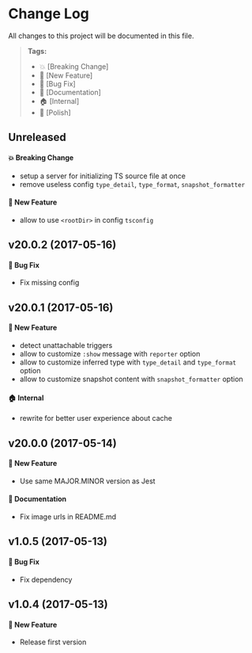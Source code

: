 # Change Log

All changes to this project will be documented in this file.

> **Tags:**
> - 💥 [Breaking Change]
> - 🚀 [New Feature]
> - 🐛 [Bug Fix]
> - 📝 [Documentation]
> - 🏠 [Internal]
> - 💅 [Polish]

## Unreleased

#### 💥 Breaking Change
- setup a server for initializing TS source file at once
- remove useless config `type_detail`, `type_format`, `snapshot_formatter`

#### 🚀 New Feature
- allow to use `<rootDir>` in config `tsconfig`

## v20.0.2 (2017-05-16)

#### 🐛 Bug Fix
- Fix missing config

## v20.0.1 (2017-05-16)

#### 🚀 New Feature
- detect unattachable triggers
- allow to customize `:show` message with `reporter` option
- allow to customize inferred type with `type_detail` and `type_format` option
- allow to customize snapshot content with `snapshot_formatter` option

#### 🏠 Internal
- rewrite for better user experience about cache

## v20.0.0 (2017-05-14)

#### 🚀 New Feature
- Use same MAJOR.MINOR version as Jest

#### 📝 Documentation
- Fix image urls in README.md

## v1.0.5 (2017-05-13)

#### 🐛 Bug Fix
- Fix dependency

## v1.0.4 (2017-05-13)

#### 🚀 New Feature
- Release first version
